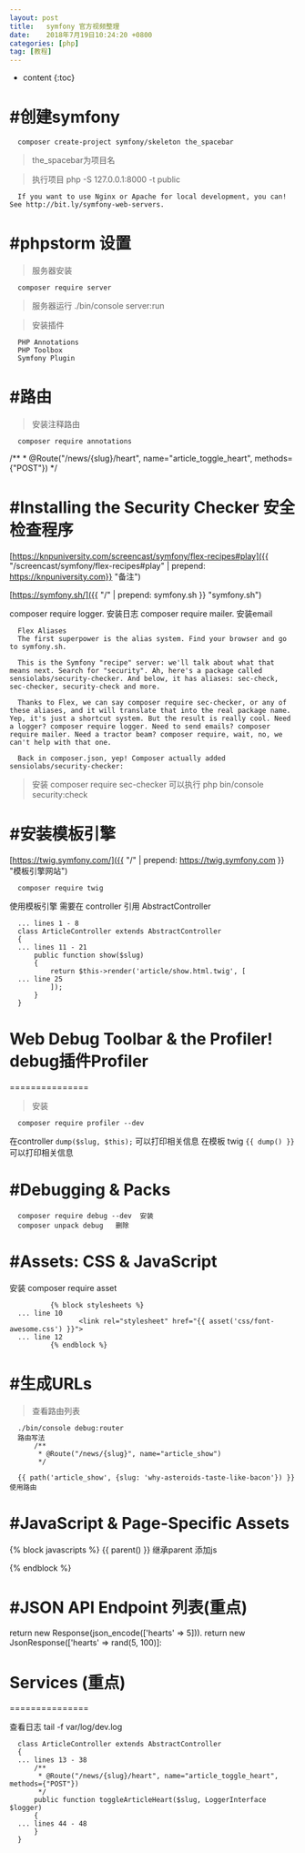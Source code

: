 ```yaml
---
layout: post
title:   symfony 官方视频整理
date:    2018年7月19日10:24:20 +0800
categories: [php] 
tag: [教程] 
---
```


* content
{:toc}


#创建symfony
===============


      composer create-project symfony/skeleton the_spacebar      

>the_spacebar为项目名

>执行项目
      php -S 127.0.0.1:8000 -t public

      If you want to use Nginx or Apache for local development, you can! See http://bit.ly/symfony-web-servers.
      

#phpstorm 设置
===============

>服务器安装

      composer require server

>服务器运行
  ./bin/console server:run

>安装插件

      PHP Annotations
      PHP Toolbox
      Symfony Plugin

#路由
===============

>安装注释路由

      composer require annotations

/**
     * @Route("/news/{slug}/heart", name="article_toggle_heart", methods={"POST"})
     */


#Installing the Security Checker 安全检查程序
===============

[https://knpuniversity.com/screencast/symfony/flex-recipes#play]({{ "/screencast/symfony/flex-recipes#play" | prepend: https://knpuniversity.com}} "备注")

[https://symfony.sh/]({{ "/" | prepend: symfony.sh }} "symfony.sh")

composer require logger. 安装日志
composer require mailer. 安装email

      Flex Aliases 
      The first superpower is the alias system. Find your browser and go to symfony.sh.
      
      This is the Symfony "recipe" server: we'll talk about what that means next. Search for "security". Ah, here's a package called sensiolabs/security-checker. And below, it has aliases: sec-check, sec-checker, security-check and more.
      
      Thanks to Flex, we can say composer require sec-checker, or any of these aliases, and it will translate that into the real package name. Yep, it's just a shortcut system. But the result is really cool. Need a logger? composer require logger. Need to send emails? composer require mailer. Need a tractor beam? composer require, wait, no, we can't help with that one.
      
      Back in composer.json, yep! Composer actually added sensiolabs/security-checker:
>安装
      composer require sec-checker
>可以执行
      php bin/console security:check


#安装模板引擎
===============
[https://twig.symfony.com/]({{ "/" | prepend: https://twig.symfony.com }} "模板引擎网站")
      

      composer require twig

使用模板引擎 需要在 controller 引用 AbstractController

      ... lines 1 - 8
      class ArticleController extends AbstractController
      {
      ... lines 11 - 21
          public function show($slug)
          {
              return $this->render('article/show.html.twig', [
      ... line 25
              ]);
          }
      }

     
# Web Debug Toolbar & the Profiler! debug插件Profiler
===============

>安装

      composer require profiler --dev

在controller  `dump($slug, $this);` 可以打印相关信息
 在模板 twig `{{ dump() }}` 可以打印相关信息
 

#Debugging & Packs
===============

      composer require debug --dev  安装
      composer unpack debug   删除

#Assets: CSS & JavaScript
===============

安装
composer require asset

              {% block stylesheets %}
      ... line 10
                     <link rel="stylesheet" href="{{ asset('css/font-awesome.css') }}">
      ... line 12
              {% endblock %}


#生成URLs
===============

>查看路由列表

      ./bin/console debug:router
      路由写法
          /**
           * @Route("/news/{slug}", name="article_show")
           */
            
      {{ path('article_show', {slug: 'why-asteroids-taste-like-bacon'}) }}使用路由


#JavaScript & Page-Specific Assets
===============



{% block javascripts %}
    {{ parent() }}  继承parent 添加js
    <script src="{{ asset('js/article_show.js') }}"></script>

{% endblock %}


#JSON API Endpoint 列表(重点)
===============


return new Response(json_encode(['hearts' => 5])).
return new JsonResponse(['hearts' => rand(5, 100)]:


#  Services   (重点)
===============

查看日志
tail -f var/log/dev.log


      class ArticleController extends AbstractController
      {
      ... lines 13 - 38
          /**
           * @Route("/news/{slug}/heart", name="article_toggle_heart", methods={"POST"})
           */
          public function toggleArticleHeart($slug, LoggerInterface $logger)
          {
      ... lines 44 - 48
          }
      }